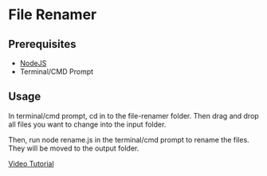 # File Renamer

## Prerequisites
* [NodeJS](https://nodejs.dev/)
* Terminal/CMD Prompt

## Usage

In terminal/cmd prompt, cd in to the file-renamer folder. Then drag and drop all files you want to change into the input folder.

Then, run node rename.js in the terminal/cmd prompt to rename the files. They will be moved to the output folder.

[Video Tutorial](https://streamable.com/makn9f)
